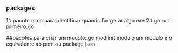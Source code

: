 ### packages
1# pacote main para identificar quando for gerar algo exe
2# go run primeiro.go

##pacotes
para criar um modulo: go mod init modulo
um modulo é o equivalente ao pom ou package.json
